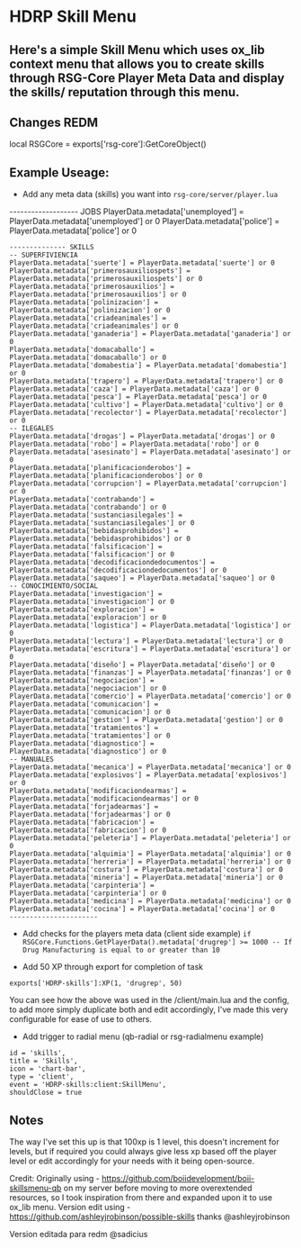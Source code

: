 # HDRP Skill Menu

Here's a simple Skill Menu which uses ox_lib context menu that allows you to create skills through RSG-Core Player Meta Data and display the skills/ reputation through this menu.
- 

## Changes REDM 

local RSGCore = exports['rsg-core']:GetCoreObject() 

## Example Useage:

- Add any meta data (skills) you want into `rsg-core/server/player.lua` 


------------------- JOBS
    PlayerData.metadata['unemployed'] = PlayerData.metadata['unemployed'] or 0
    PlayerData.metadata['police'] = PlayerData.metadata['police'] or 0
    
    -------------- SKILLS
    -- SUPERFIVIENCIA
    PlayerData.metadata['suerte'] = PlayerData.metadata['suerte'] or 0
    PlayerData.metadata['primerosauxiliospets'] = PlayerData.metadata['primerosauxiliospets'] or 0
    PlayerData.metadata['primerosauxilios'] = PlayerData.metadata['primerosauxilios'] or 0
    PlayerData.metadata['polinizacion'] = PlayerData.metadata['polinizacion'] or 0
    PlayerData.metadata['criadeanimales'] = PlayerData.metadata['criadeanimales'] or 0
    PlayerData.metadata['ganaderia'] = PlayerData.metadata['ganaderia'] or 0
    PlayerData.metadata['domacaballo'] = PlayerData.metadata['domacaballo'] or 0
    PlayerData.metadata['domabestia'] = PlayerData.metadata['domabestia'] or 0
    PlayerData.metadata['trapero'] = PlayerData.metadata['trapero'] or 0
    PlayerData.metadata['caza'] = PlayerData.metadata['caza'] or 0
    PlayerData.metadata['pesca'] = PlayerData.metadata['pesca'] or 0
    PlayerData.metadata['cultivo'] = PlayerData.metadata['cultivo'] or 0
    PlayerData.metadata['recolector'] = PlayerData.metadata['recolector'] or 0
    -- ILEGALES
    PlayerData.metadata['drogas'] = PlayerData.metadata['drogas'] or 0
    PlayerData.metadata['robo'] = PlayerData.metadata['robo'] or 0
    PlayerData.metadata['asesinato'] = PlayerData.metadata['asesinato'] or 0
    PlayerData.metadata['planificacionderobos'] = PlayerData.metadata['planificacionderobos'] or 0
    PlayerData.metadata['corrupcion'] = PlayerData.metadata['corrupcion'] or 0
    PlayerData.metadata['contrabando'] = PlayerData.metadata['contrabando'] or 0
    PlayerData.metadata['sustanciasilegales'] = PlayerData.metadata['sustanciasilegales'] or 0
    PlayerData.metadata['bebidasprohibidos'] = PlayerData.metadata['bebidasprohibidos'] or 0
    PlayerData.metadata['falsificacion'] = PlayerData.metadata['falsificacion'] or 0
    PlayerData.metadata['decodificaciondedocumentos'] = PlayerData.metadata['decodificaciondedocumentos'] or 0
    PlayerData.metadata['saqueo'] = PlayerData.metadata['saqueo'] or 0
    -- CONOCIMIENTO/SOCIAL
    PlayerData.metadata['investigacion'] = PlayerData.metadata['investigacion'] or 0
    PlayerData.metadata['exploracion'] = PlayerData.metadata['exploracion'] or 0
    PlayerData.metadata['logistica'] = PlayerData.metadata['logistica'] or 0
    PlayerData.metadata['lectura'] = PlayerData.metadata['lectura'] or 0
    PlayerData.metadata['escritura'] = PlayerData.metadata['escritura'] or 0
    PlayerData.metadata['diseño'] = PlayerData.metadata['diseño'] or 0
    PlayerData.metadata['finanzas'] = PlayerData.metadata['finanzas'] or 0
    PlayerData.metadata['negociacion'] = PlayerData.metadata['negociacion'] or 0
    PlayerData.metadata['comercio'] = PlayerData.metadata['comercio'] or 0
    PlayerData.metadata['comunicacion'] = PlayerData.metadata['comunicacion'] or 0
    PlayerData.metadata['gestion'] = PlayerData.metadata['gestion'] or 0
    PlayerData.metadata['tratamientos'] = PlayerData.metadata['tratamientos'] or 0
    PlayerData.metadata['diagnostico'] = PlayerData.metadata['diagnostico'] or 0
    -- MANUALES
    PlayerData.metadata['mecanica'] = PlayerData.metadata['mecanica'] or 0
    PlayerData.metadata['explosivos'] = PlayerData.metadata['explosivos'] or 0
    PlayerData.metadata['modificaciondearmas'] = PlayerData.metadata['modificaciondearmas'] or 0
    PlayerData.metadata['forjadearmas'] = PlayerData.metadata['forjadearmas'] or 0
    PlayerData.metadata['fabricacion'] = PlayerData.metadata['fabricacion'] or 0
    PlayerData.metadata['peleteria'] = PlayerData.metadata['peleteria'] or 0
    PlayerData.metadata['alquimia'] = PlayerData.metadata['alquimia'] or 0
    PlayerData.metadata['herreria'] = PlayerData.metadata['herreria'] or 0
    PlayerData.metadata['costura'] = PlayerData.metadata['costura'] or 0
    PlayerData.metadata['mineria'] = PlayerData.metadata['mineria'] or 0
    PlayerData.metadata['carpinteria'] = PlayerData.metadata['carpinteria'] or 0
    PlayerData.metadata['medicina'] = PlayerData.metadata['medicina'] or 0
    PlayerData.metadata['cocina'] = PlayerData.metadata['cocina'] or 0
    ----------------------

- Add checks for the players meta data (client side example)
`if RSGCore.Functions.GetPlayerData().metadata['drugrep'] >= 1000 -- If Drug Manufacturing is equal to or greater than 10`

- Add 50 XP through export for completion of task

`exports['HDRP-skills']:XP(1, 'drugrep', 50)`

You can see how the above was used in the /client/main.lua and the config, to add more simply duplicate both and edit accordingly, I've made this very configurable for ease of use to others.

- Add trigger to radial menu (qb-radial or rsg-radialmenu example)

```
id = 'skills',
title = 'Skills',
icon = 'chart-bar',
type = 'client',
event = 'HDRP-skills:client:SkillMenu',
shouldClose = true
```

## Notes
The way I've set this up is that 100xp is 1 level, this doesn't increment for levels, but if required you could always give less xp based off the player level or edit accordingly for your needs with it being open-source.

Credit:
Originally using - https://github.com/boiidevelopment/boii-skillsmenu-qb on my server before moving to more overextended resources, so I took inspiration from there and expanded upon it to use ox_lib menu.
Version edit using - https://github.com/ashleyjrobinson/possible-skills  thanks @ashleyjrobinson

Version editada para redm @sadicius

